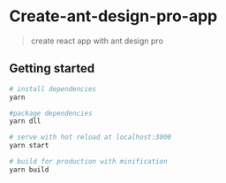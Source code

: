 # Create-ant-design-pro-app

> create react app with ant design pro

## Getting started

``` bash
# install dependencies
yarn

#package dependencies
yarn dll

# serve with hot reload at localhost:3000
yarn start

# build for production with minification
yarn build

```
